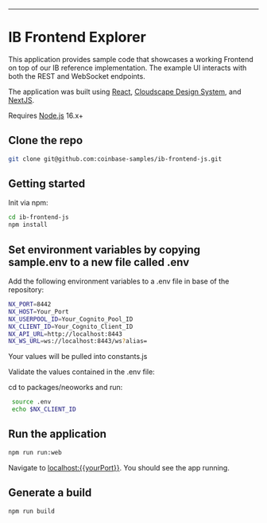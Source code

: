 ---

# IB Frontend Explorer

This application provides sample code that showcases a working Frontend on top of our IB reference implementation. The example UI interacts with both the REST and WebSocket endpoints.

The application was built using [React](https://reactjs.org/), [Cloudscape Design System](https://cloudscape.design/), and [NextJS](https://nextjs.org/).

Requires [Node.js](https://nodejs.org) 16.x+

## Clone the repo

```bash
git clone git@github.com:coinbase-samples/ib-frontend-js.git
```

## Getting started

Init via npm:

```bash
cd ib-frontend-js
npm install
```


## Set environment variables by copying sample.env to a new file called .env

Add the following environment variables to a .env file in base of the repository:

```bash
NX_PORT=8442
NX_HOST=Your_Port
NX_USERPOOL_ID=Your_Cognito_Pool_ID
NX_CLIENT_ID=Your_Cognito_Client_ID
NX_API_URL=http://localhost:8443
NX_WS_URL=ws://localhost:8443/ws?alias=
```

Your values will be pulled into constants.js

Validate the values contained in the .env file:

cd to packages/neoworks and run:

```bash
 source .env
 echo $NX_CLIENT_ID
```


## Run the application

```bash
npm run run:web
```

Navigate to [localhost:{{yourPort}}](http://localhost:{{yourPort}}). You should see the app running.


## Generate a build

```bash
npm run build
```
